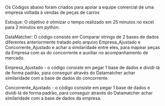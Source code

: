 Os Códigos abaixo foram criados para apoiar a equipe comercial de uma empresa voltada à vendas de peças de carros

Estoque: O objetivo é otimizar o tempo realizado em 25 minutos no excel para 2 minutos em python.

DataMatcher: O código consiste em Comparar strings de 2 bases de dados diferentes anteriormente tratado pelo arquivo Empresa_Ajustado e Concorrente_Ajustado e achar a similaridade entre eles, para mapear peças da Empresa com as do concorrente e auxiliar no acompanhamento de mercado.

Empresa_Ajustado - o código consiste em pegar 1 base de dados e dividi-lá de forma padrão, para conseguir através do Datamatcher achar similaridade com a base de dados do concorrente.

Concorrente_Ajustado - o código consiste em pegar 1 base de dados e dividi-lá de forma padrão, para conseguir através do Datamatcher achar similaridade com a base de dados da empresa.
